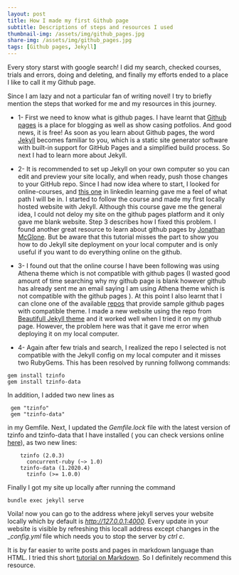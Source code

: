 ```yaml
---
layout: post
title: How I made my first Github page
subtitle: Descriptions of steps and resources I used
thumbnail-img: /assets/img/github_pages.jpg
share-img: /assets/img/github_pages.jpg
tags: [Github pages, Jekyll]
---
```


Every story starst with google search!
I did my search, checked courses, trials and errors, doing and deleting, and finally my efforts ended to a place I like to call it my Github page.

Since I am lazy and not a particular fan of writing novel! I try to briefly mention the steps that worked for me and my resources in this journey.

* 1- First we need to know what is github pages. I have learnt that [Github pages](https://docs.github.com/en/free-pro-team@latest/github/working-with-github-pages/about-github-pages) is a place for blogging as well as show casing potfolios. And good news, it is free!
As soon as you learn about Github pages, the word [Jekyll](https://docs.github.com/en/free-pro-team@latest/github/working-with-github-pages/about-github-pages-and-jekyll) becomes familiar to you, which is a static site generator software with built-in support for GitHub Pages and a simplified build process. So next I had to learn more about Jekyll.

* 2- It is recommended to set up Jekyll on your own computer so you can edit and preview your site locally, and when ready, push those changes to your GitHub repo. Since I had now idea where to start, I looked for online-courses, and [this one](https://www.lynda.com/GitHub-tutorials/Learning-Static-Site-Building-Jekyll/761964-2.html) in linkedin learning gave me a feel of what path I will be in. I started to follow the course and made my first locally hosted website with Jekyll. Although this course gave me the general idea, I could not deloy my site on the github pages platform and it only gave me blank website. Step 3 describes how I fixed this problem. I found another great resource to learn about github pages by [Jonathan McGlone](http://jmcglone.com/guides/github-pages/). But be aware that this tutorial misses the part to show you how to do Jekyll site deployment on your local computer and is only useful if you want to do everything online on the github.

* 3- I found out that the online course I have been following was using Athena theme which is not compatible with github pages (I wasted good amount of time searching why my github page is blank however github has already sent me an email saying I am using Athena theme which is not compatible with the github pages ). At this point I also learnt that I can clone one of the available [repos](https://github.com/topics/jekyll-theme) that provide sample github pages with compatible theme. I made a new website using the repo from [Beautifull Jekyll theme](https://github.com/daattali/beautiful-jekyll) and it worked well when I tried it on my github page. However, the problem here was that it gave me error when deploying it on my local computer.

* 4- Again after few trials and search, I realized the repo I selected is not compatible with the Jekyll config on my local computer and it misses two RubyGems. This has been resolved by running follwong commands:
~~~
gem install tzinfo
gem install tzinfo-data
~~~
In addition, I added two new lines as
~~~
 gem "tzinfo"
 gem "tzinfo-data"
~~~ 
in my Gemfile. Next, I updated the _Gemfile.lock_ file with the latest version of tzinfo and tzinfo-data that I have installed ( you can check versions online [here](https://rubygems.org/search?utf8=%E2%9C%93&query=tzinfo)), as two new lines:
~~~
    tzinfo (2.0.3)
      concurrent-ruby (~> 1.0)
    tzinfo-data (1.2020.4)
      tzinfo (>= 1.0.0)
~~~
Finally I got my site up locally after running the command 
~~~
bundle exec jekyll serve
~~~
Voila! now you can go to the address where jekyll serves your website locally which by default is _http://127.0.0.1:4000_. Every update in your website is visible by refreshing this locall address except changes in the __config.yml_ file which needs you to stop the server by _ctrl c_.

It is by far easier to write posts and pages in markdown language than HTML. I tried this short [tutorial on Markdown](https://www.markdowntutorial.com/). So I definitely recommend this resource.




